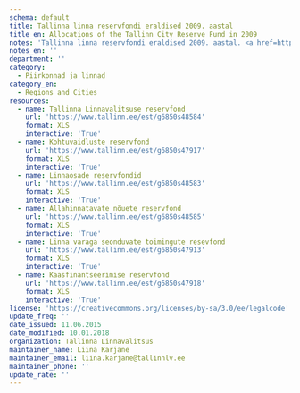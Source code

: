 ```yaml
---
schema: default
title: Tallinna linna reservfondi eraldised 2009. aastal
title_en: Allocations of the Tallinn City Reserve Fund in 2009
notes: 'Tallinna linna reservfondi eraldised 2009. aastal. <a href=http://www.tallinn.ee/eelarve>Tallinna eelarved</a>.'
notes_en: ''
department: ''
category:
  - Piirkonnad ja linnad
category_en:
  - Regions and Cities
resources:
  - name: Tallinna Linnavalitsuse reservfond
    url: 'https://www.tallinn.ee/est/g6850s48584'
    format: XLS
    interactive: 'True'
  - name: Kohtuvaidluste reservfond
    url: 'https://www.tallinn.ee/est/g6850s47917'
    format: XLS
    interactive: 'True'
  - name: Linnaosade reservfondid
    url: 'https://www.tallinn.ee/est/g6850s48583'
    format: XLS
    interactive: 'True'
  - name: Allahinnatavate nõuete reservfond
    url: 'https://www.tallinn.ee/est/g6850s48585'
    format: XLS
    interactive: 'True'
  - name: Linna varaga seonduvate toimingute resevfond
    url: 'https://www.tallinn.ee/est/g6850s47913'
    format: XLS
    interactive: 'True'
  - name: Kaasfinantseerimise reservfond
    url: 'https://www.tallinn.ee/est/g6850s47918'
    format: XLS
    interactive: 'True'
license: 'https://creativecommons.org/licenses/by-sa/3.0/ee/legalcode'
update_freq: ''
date_issued: 11.06.2015
date_modified: 10.01.2018
organization: Tallinna Linnavalitsus
maintainer_name: Liina Karjane
maintainer_email: liina.karjane@tallinnlv.ee
maintainer_phone: ''
update_rate: ''
---
```

